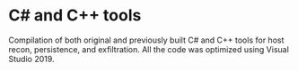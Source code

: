 # C# and C++ tools
Compilation of both original and previously built C# and C++ tools for host recon, persistence, and exfiltration. All the code was optimized using Visual Studio 2019.
